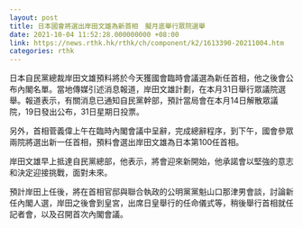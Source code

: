 ```yaml
---
layout: post
title: 日本國會將選出岸田文雄為新首相　擬月底舉行眾院選舉
date: 2021-10-04 11:52:28.000000000 +08:00
link: https://news.rthk.hk/rthk/ch/component/k2/1613390-20211004.htm
categories: rthk
---
```


日本自民黨總裁岸田文雄預料將於今天獲國會臨時會議選為新任首相，他之後會公布內閣名單。當地傳媒引述消息報道，岸田文雄計劃，在本月31日舉行眾議院選舉。報道表示，有關消息已通知自民黨幹部，預計當局會在本月14日解散眾議院，19日發出公布，31日星期日投票。

另外，首相菅義偉上午在臨時內閣會議中呈辭，完成總辭程序，到下午，國會參眾兩院將選出新一任首相，預料會選出岸田文雄為日本第100任首相。

岸田文雄早上抵達自民黨總部，他表示，將會迎來新開始，他承諾會以堅強的意志和決定迎接挑戰，面對未來。

預計岸田上任後，將在首相官邸與聯合執政的公明黨黨魁山口那津男會談，討論新任內閣人選，岸田之後會到皇宮，出席日皇舉行的任命儀式等，稍後舉行首相就任記者會，以及召開首次內閣會議。
